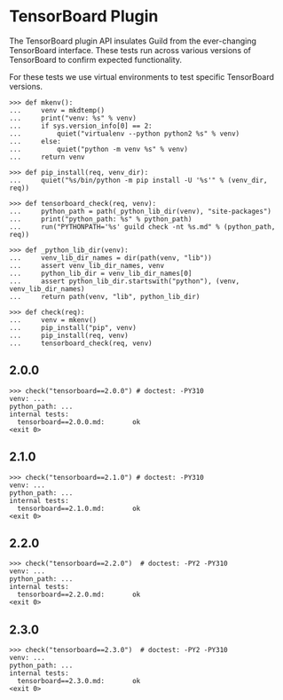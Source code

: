 # TensorBoard Plugin

The TensorBoard plugin API insulates Guild from the ever-changing
TensorBoard interface. These tests run across various versions of
TensorBoard to confirm expected functionality.

For these tests we use virtual environments to test specific
TensorBoard versions.

    >>> def mkenv():
    ...     venv = mkdtemp()
    ...     print("venv: %s" % venv)
    ...     if sys.version_info[0] == 2:
    ...         quiet("virtualenv --python python2 %s" % venv)
    ...     else:
    ...         quiet("python -m venv %s" % venv)
    ...     return venv

    >>> def pip_install(req, venv_dir):
    ...     quiet("%s/bin/python -m pip install -U '%s'" % (venv_dir, req))

    >>> def tensorboard_check(req, venv):
    ...     python_path = path(_python_lib_dir(venv), "site-packages")
    ...     print("python_path: %s" % python_path)
    ...     run("PYTHONPATH='%s' guild check -nt %s.md" % (python_path, req))

    >>> def _python_lib_dir(venv):
    ...     venv_lib_dir_names = dir(path(venv, "lib"))
    ...     assert venv_lib_dir_names, venv
    ...     python_lib_dir = venv_lib_dir_names[0]
    ...     assert python_lib_dir.startswith("python"), (venv, venv_lib_dir_names)
    ...     return path(venv, "lib", python_lib_dir)

    >>> def check(req):
    ...     venv = mkenv()
    ...     pip_install("pip", venv)
    ...     pip_install(req, venv)
    ...     tensorboard_check(req, venv)

## 2.0.0

    >>> check("tensorboard==2.0.0") # doctest: -PY310
    venv: ...
    python_path: ...
    internal tests:
      tensorboard==2.0.0.md:       ok
    <exit 0>

## 2.1.0

    >>> check("tensorboard==2.1.0") # doctest: -PY310
    venv: ...
    python_path: ...
    internal tests:
      tensorboard==2.1.0.md:       ok
    <exit 0>

## 2.2.0

    >>> check("tensorboard==2.2.0")  # doctest: -PY2 -PY310
    venv: ...
    python_path: ...
    internal tests:
      tensorboard==2.2.0.md:       ok
    <exit 0>

## 2.3.0

    >>> check("tensorboard==2.3.0")  # doctest: -PY2 -PY310
    venv: ...
    python_path: ...
    internal tests:
      tensorboard==2.3.0.md:       ok
    <exit 0>
